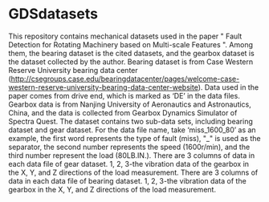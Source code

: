 # GDSdatasets
This repository contains mechanical datasets used in the paper " Fault Detection for Rotating Machinery based on Multi-scale Features ". Among them, the bearing dataset is the cited datasets, and the gearbox dataset is the dataset collected by the author.
Bearing dataset is from Case Western Reserve University bearing data center (http://csegroups.case.edu/bearingdatacenter/pages/welcome-case-western-reserve-university-bearing-data-center-website). Data used in the paper comes from drive end, which is marked as ‘DE’ in the data files.
Gearbox data is from Nanjing University of Aeronautics and Astronautics, China, and the data is collected from Gearbox Dynamics Simulator of Spectra Quest. The dataset contains two sub-data sets, including bearing dataset and gear dataset.
For the data file name, take ‘miss_1600_80’ as an example, the first word represents the type of fault (miss), "_" is used as the separator, the second number represents the speed (1600r/min), and the third number represent the load (80LB.IN.).
There are 3 columns of data in each data file of gear dataset. 1, 2, 3-the vibration data of the gearbox in the X, Y, and Z directions of the load measurement.
There are 3 columns of data in each data file of bearing dataset. 1, 2, 3-the vibration data of the gearbox in the X, Y, and Z directions of the load measurement.
